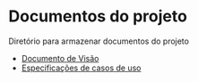 # Documentos do projeto

Diretório para armazenar documentos do projeto
- [Documento de Visão](https://github.com/PI-InfoWeb-CNAT/Malfatti/blob/35b85a70949a627bcd57d493a6de95c1040920ea/docs/documento_de_visao.md)
- [Especificações de casos de uso](https://github.com/PI-InfoWeb-CNAT/Malfatti/tree/main/docs/CDUs)
